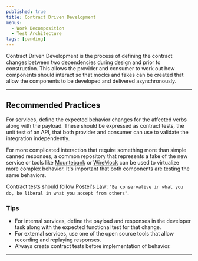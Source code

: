 ```yaml
---
published: true
title: Contract Driven Development
menus:
  - Work Decomposition
  - Test Architecture
tags: [pending]
---
```


Contract Driven Development is the process of defining the contract changes
between two dependencies during design and prior to construction. This allows
the provider and consumer to work out how components should interact so that
mocks and fakes can be created that allow the components to be developed and
delivered asynchronously.

---

## Recommended Practices

For services, define the expected behavior changes for the affected verbs along
with the payload. These should be expressed as contract tests, the unit test of
an API, that both provider and consumer can use to validate the integration independently.

For more complicated interaction that require something more than simple canned
responses, a common repository that represents a fake of the new service or tools
like [Mountebank](http://www.mbtest.org/) or [WireMock](http://wiremock.org/)
can be used to virtualize more complex behavior. It's important that both
components are testing the same behaviors.

Contract tests should follow [Postel's Law](https://en.wikipedia.org/wiki/Robustness_principle):
`"Be conservative in what you do, be liberal in what you accept from others"`.

### Tips

- For internal services, define the payload and responses in the developer task
  along with the expected functional test for that change.
- For external services, use one of the open source tools that allow recording
  and replaying responses.
- Always create contract tests before implementation of behavior.

---
